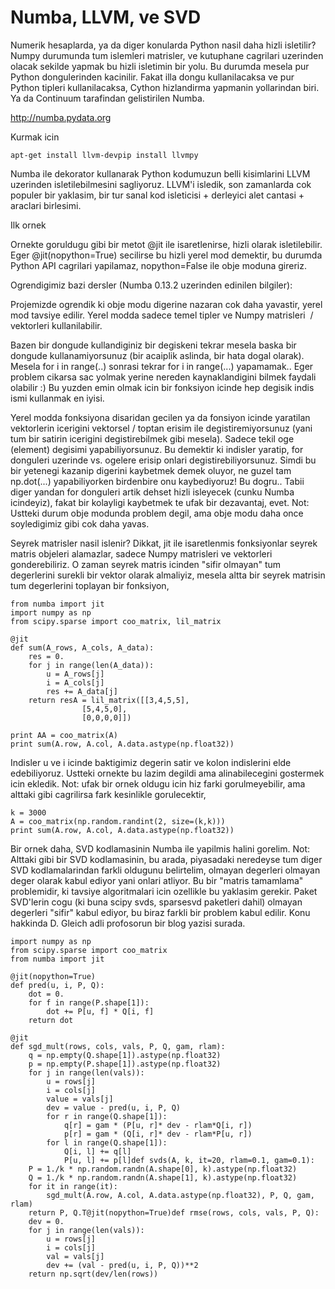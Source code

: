 # Numba, LLVM, ve SVD

Numerik hesaplarda, ya da diger konularda Python nasil daha hizli
isletilir? Numpy durumunda tum islemleri matrisler, ve kutuphane
cagrilari uzerinden olacak sekilde yapmak bu hizli isletimin bir
yolu. Bu durumda mesela pur Python dongulerinden kacinilir. Fakat illa
dongu kullanilacaksa ve pur Python tipleri kullanilacaksa, Cython
hizlandirma yapmanin yollarindan biri. Ya da Continuum tarafindan
gelistirilen Numba.

http://numba.pydata.org

Kurmak icin

```
apt-get install llvm-devpip install llvmpy
```

Numba ile dekorator kullanarak Python kodumuzun belli kisimlarini LLVM
uzerinden isletilebilmesini sagliyoruz. LLVM'i isledik, son zamanlarda
cok populer bir yaklasim, bir tur sanal kod isleticisi + derleyici
alet cantasi + araclari birlesimi.

Ilk ornek

Ornekte goruldugu gibi bir metot @jit ile isaretlenirse, hizli olarak
isletilebilir. Eger @jit(nopython=True) secilirse bu hizli yerel mod
demektir, bu durumda Python API cagrilari yapilamaz, nopython=False
ile obje moduna gireriz.

Ogrendigimiz bazi dersler (Numba 0.13.2 uzerinden edinilen bilgiler):  

Projemizde ogrendik ki obje modu digerine nazaran cok daha yavastir,
yerel mod tavsiye edilir. Yerel modda sadece temel tipler ve Numpy
matrisleri  / vektorleri kullanilabilir.

Bazen bir dongude kullandiginiz bir degiskeni tekrar mesela baska bir
dongude kullanamiyorsunuz (bir acaiplik aslinda, bir hata dogal
olarak). Mesela for i in range(..) sonrasi tekrar for i in range(...)
yapamamak.. Eger problem cikarsa sac yolmak yerine nereden
kaynaklandigini bilmek faydali olabilir :) Bu yuzden emin olmak icin
bir fonksiyon icinde hep degisik indis ismi kullanmak en iyisi.

Yerel modda fonksiyona disaridan gecilen ya da fonsiyon icinde
yaratilan vektorlerin icerigini vektorsel / toptan erisim ile
degistiremiyorsunuz (yani tum bir satirin icerigini degistirebilmek
gibi mesela). Sadece tekil oge (element) degisimi yapabiliyorsunuz. Bu
demektir ki indisler yaratip, for donguleri uzerinde vs. ogelere
erisip onlari degistirebiliyorsunuz. Simdi bu bir yetenegi kazanip
digerini kaybetmek demek oluyor, ne guzel tam np.dot(...)
yapabiliyorken birdenbire onu kaybediyoruz! Bu dogru.. Tabii diger
yandan for donguleri artik dehset hizli isleyecek (cunku Numba
icindeyiz), fakat bir kolayligi kaybetmek te ufak bir dezavantaj,
evet. Not: Ustteki durum obje modunda problem degil, ama obje modu
daha once soyledigimiz gibi cok daha yavas.

Seyrek matrisler nasil islenir? Dikkat, jit ile isaretlenmis
fonksiyonlar seyrek matris objeleri alamazlar, sadece Numpy matrisleri
ve vektorleri gonderebiliriz. O zaman seyrek matris icinden "sifir
olmayan" tum degerlerini surekli bir vektor olarak almaliyiz, mesela
altta bir seyrek matrisin tum degerlerini toplayan bir fonksiyon,

```
from numba import jit
import numpy as np
from scipy.sparse import coo_matrix, lil_matrix

@jit
def sum(A_rows, A_cols, A_data):
    res = 0.
    for j in range(len(A_data)):
        u = A_rows[j]
        i = A_cols[j]
        res += A_data[j]
    return resA = lil_matrix([[3,4,5,5],
                [5,4,5,0],
                [0,0,0,0]])

print AA = coo_matrix(A)
print sum(A.row, A.col, A.data.astype(np.float32))
```

Indisler u ve i icinde baktigimiz degerin satir ve kolon indislerini
elde edebiliyoruz. Ustteki ornekte bu lazim degildi ama
alinabilecegini gostermek icin ekledik. Not: ufak bir ornek oldugu
icin hiz farki gorulmeyebilir, ama alttaki gibi cagrilirsa fark
kesinlikle gorulecektir,

```
k = 3000
A = coo_matrix(np.random.randint(2, size=(k,k)))
print sum(A.row, A.col, A.data.astype(np.float32))
```

Bir ornek daha, SVD kodlamasinin Numba ile yapilmis halini
gorelim. Not: Alttaki gibi bir SVD kodlamasinin, bu arada, piyasadaki
neredeyse tum diger SVD kodlamalarindan farkli oldugunu belirtelim,
olmayan degerleri olmayan deger olarak kabul ediyor yani onlari
atliyor. Bu bir "matris tamamlama" problemidir, ki tavsiye
algoritmalari icin ozellikle bu yaklasim gerekir. Paket SVD'lerin cogu
(ki buna scipy svds, sparsesvd paketleri dahil) olmayan degerleri
"sifir" kabul ediyor, bu biraz farkli bir problem kabul edilir. Konu
hakkinda D. Gleich adli profosorun bir blog yazisi surada.

```
import numpy as np
from scipy.sparse import coo_matrix
from numba import jit

@jit(nopython=True)
def pred(u, i, P, Q):
    dot = 0.
    for f in range(P.shape[1]):
        dot += P[u, f] * Q[i, f]
    return dot

@jit
def sgd_mult(rows, cols, vals, P, Q, gam, rlam):
    q = np.empty(Q.shape[1]).astype(np.float32)
    p = np.empty(P.shape[1]).astype(np.float32)
    for j in range(len(vals)):
        u = rows[j]
        i = cols[j]
        value = vals[j]
        dev = value - pred(u, i, P, Q)
        for r in range(Q.shape[1]):
            q[r] = gam * (P[u, r]* dev - rlam*Q[i, r])
            p[r] = gam * (Q[i, r]* dev - rlam*P[u, r])
        for l in range(Q.shape[1]):
            Q[i, l] += q[l]
            P[u, l] += p[l]def svds(A, k, it=20, rlam=0.1, gam=0.1):
    P = 1./k * np.random.randn(A.shape[0], k).astype(np.float32)
    Q = 1./k * np.random.randn(A.shape[1], k).astype(np.float32)
    for it in range(it):
        sgd_mult(A.row, A.col, A.data.astype(np.float32), P, Q, gam, rlam)
    return P, Q.T@jit(nopython=True)def rmse(rows, cols, vals, P, Q):
    dev = 0.
    for j in range(len(vals)):
        u = rows[j]
        i = cols[j]
        val = vals[j]
        dev += (val - pred(u, i, P, Q))**2
    return np.sqrt(dev/len(rows))
```





